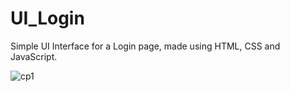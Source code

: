 # UI_Login
Simple UI Interface for a Login page, made using HTML, CSS and JavaScript.

![cp1](https://user-images.githubusercontent.com/49578449/93359615-6dbeef80-f860-11ea-971e-0d85d36d7902.JPG)
